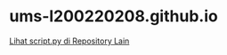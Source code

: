 # ums-l200220208.github.io
[Lihat script.py di Repository Lain](https://github.com/username/other-repo/blob/main/kuliah.py)

